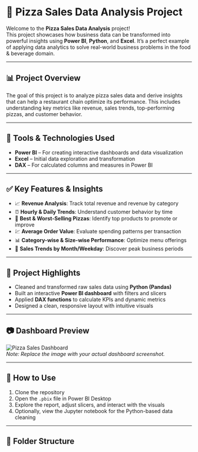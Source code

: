 # 🍕 Pizza Sales Data Analysis Project

Welcome to the **Pizza Sales Data Analysis** project!  
This project showcases how business data can be transformed into powerful insights using **Power BI**, **Python**, and **Excel**. It’s a perfect example of applying data analytics to solve real-world business problems in the food & beverage domain.

---

## 📊 Project Overview

The goal of this project is to analyze pizza sales data and derive insights that can help a restaurant chain optimize its performance. This includes understanding key metrics like revenue, sales trends, top-performing pizzas, and customer behavior.

---

## 🔧 Tools & Technologies Used

- **Power BI** – For creating interactive dashboards and data visualization 
- **Excel** – Initial data exploration and transformation  
- **DAX** – For calculated columns and measures in Power BI

---

## ✅ Key Features & Insights

- 📈 **Revenue Analysis**: Track total revenue and revenue by category
- ⏰ **Hourly & Daily Trends**: Understand customer behavior by time
- 🍕 **Best & Worst-Selling Pizzas**: Identify top products to promote or improve
- 💹 **Average Order Value**: Evaluate spending patterns per transaction
- 📊 **Category-wise & Size-wise Performance**: Optimize menu offerings
- 📅 **Sales Trends by Month/Weekday**: Discover peak business periods

---

## 📌 Project Highlights

- Cleaned and transformed raw sales data using **Python (Pandas)**
- Built an interactive **Power BI dashboard** with filters and slicers
- Applied **DAX functions** to calculate KPIs and dynamic metrics
- Designed a clean, responsive layout with intuitive visuals

---

## 📷 Dashboard Preview

![Pizza Sales Dashboard](dashboard-preview.png)  
*Note: Replace the image with your actual dashboard screenshot.*

---

## 🚀 How to Use

1. Clone the repository  
2. Open the `.pbix` file in Power BI Desktop  
3. Explore the report, adjust slicers, and interact with the visuals  
4. Optionally, view the Jupyter notebook for the Python-based data cleaning

---

## 📁 Folder Structure

